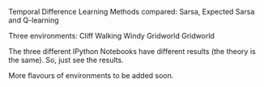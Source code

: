 Temporal Difference Learning Methods compared:
Sarsa, Expected Sarsa and Q-learning

Three environments:
Cliff Walking
Windy Gridworld
Gridworld

The three different IPython Notebooks have different results (the theory is the same). So, just see the results.

More flavours of environments to be added soon.
